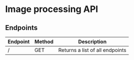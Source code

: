 # Image processing API

## Endpoints

| Endpoint | Method | Description                     |
|----------|--------|---------------------------------|
| /        | GET    | Returns a list of all endpoints |